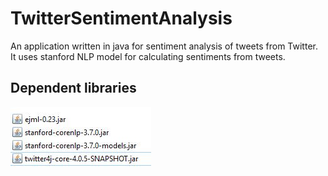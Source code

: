 # TwitterSentimentAnalysis
An application written in java for sentiment analysis of tweets from Twitter. It uses stanford NLP model for calculating sentiments from tweets.

## Dependent libraries
![loading...](libraries.JPG "dependent libraries")
